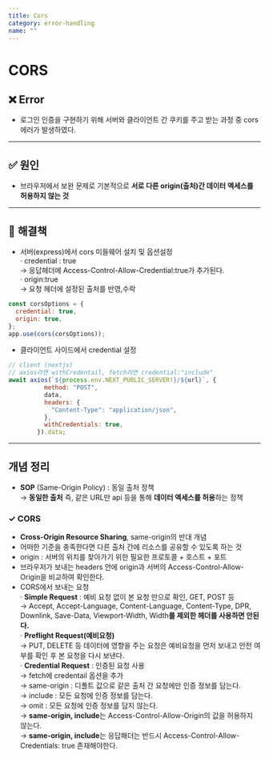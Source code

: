 ```yaml
---
title: Cors
category: error-handling
name: ""
---
```


# CORS

## ❌ Error

- 로그인 인증을 구현하기 위해 서버와 클라이언트 간 쿠키를 주고 받는 과정 중 cors 에러가 발생하였다.

---

## ✅ 원인

- 브라우저에서 보완 문제로 기본적으로 **서로 다른 origin(출처)간 데이터 엑세스를 허용하지 않는 것**

---

## 🚀 해결책

- 서버(express)에서 cors 미들웨어 설치 및 옵션설정  
  · credential : true  
   → 응답헤더에 Access-Control-Allow-Credential:true가 추가된다.  
  · origin:true  
   → 요청 헤더에 설정된 출처를 반영,수락

```javascript
const corsOptions = {
  credential: true,
  origin: true,
};
app.use(cors(corsOptions));
```

- 클라이언트 사이드에서 credential 설정

```javascript
// client (nextjs)
// axios라면 withCredentail, fetch라면 credential:"include"
await axios(`${process.env.NEXT_PUBLIC_SERVER!}/${url}`, {
          method: "POST",
          data,
          headers: {
            "Content-Type": "application/json",
          },
          withCredentials: true,
        }).data;
```

---

## 개념 정리

- **SOP** (Same-Origin Policy) : 동일 출처 정책  
  → **동일한 출처** 즉, 같은 URL만 api 등을 통해 **데이터 엑세스를 허용**하는 정책

### **✓ CORS**

- **Cross-Origin Resource Sharing**, same-origin의 반대 개념
- 어떠한 기준을 충족한다면 다른 출처 간에 리소스를 공유할 수 있도록 하는 것
- origin : 서버의 위치를 찾아가기 위한 필요한 프로토콜 + 호스트 + 포트
- 브라우저가 보내는 headers 안에 origin과 서버의 Access-Control-Allow-Origin을 비교하여 확인한다.
- CORS에서 보내는 요청  
  · **Simple Request** : 예비 요청 없이 본 요청 만으로 확인, GET, POST 등  
   → Accept, Accept-Language, Content-Language, Content-Type, DPR, Downlink, Save-Data, Viewport-Width, Width**를 제외한 헤더를 사용하면 안된다.**  
  · **Preflight Request(예비요청)**  
   → PUT, DELETE 등 데이터에 영향을 주는 요청은 예비요청을 먼저 보내고 안전 여부를 확인 후 본 요청을 다시 보낸다.  
  · **Credential Request** : 인증된 요청 사용  
   → fetch에 credentail 옵션을 추가  
   → same-origin : 디폴트 값으로 같은 출처 간 요청에만 인증 정보를 담는다.  
   → include : 모든 요청에 인증 정보를 담는다.  
   → omit : 모든 요청에 인증 정보를 담지 않는다.  
   → **same-origin, include**는 Access-Control-Allow-Origin의 값을 허용하지 않는다.  
   → **same-origin, include**는 응답해더는 반드시 Access-Control-Allow-Credentials: true 존재해야한다.
